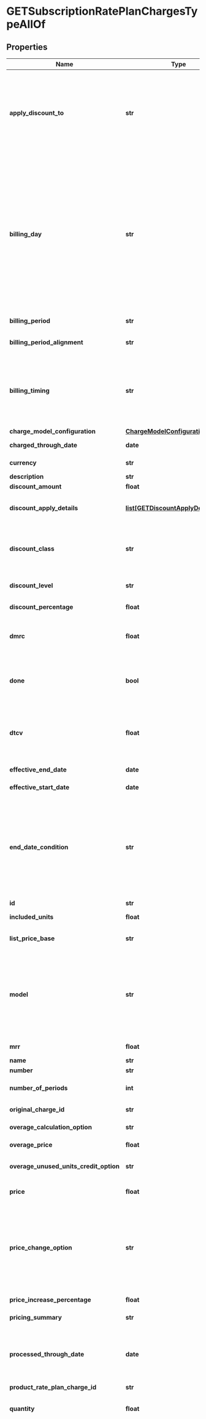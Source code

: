# GETSubscriptionRatePlanChargesTypeAllOf

## Properties
Name | Type | Description | Notes
------------ | ------------- | ------------- | -------------
**apply_discount_to** | **str** | Specifies the type of charges a specific discount applies to.   This field is only used when applied to a discount charge model. If you are not using a discount charge model, the value is null.  Possible values:  * &#x60;RECURRING&#x60; * &#x60;USAGE&#x60; * &#x60;ONETIMERECURRING&#x60; * &#x60;ONETIMEUSAGE&#x60; * &#x60;RECURRINGUSAGE&#x60; * &#x60;ONETIMERECURRINGUSAGE&#x60;  | [optional] 
**billing_day** | **str** | Billing cycle day (BCD), which is when bill runs generate invoices for charges associated with the product rate plan charge or the account.    Values:  * &#x60;DefaultFromCustomer&#x60; * &#x60;SpecificDayofMonth(#)&#x60; * &#x60;SubscriptionStartDay&#x60; * &#x60;ChargeTriggerDay&#x60; * &#x60;SpecificDayofWeek/dayofweek&#x60;: in which dayofweek is the day in the week you define your billing periods to start.  In the response data, a day-of-the-month value (&#x60;1&#x60;-&#x60;31&#x60;) appears in place of the hash sign above (\&quot;#\&quot;). If this value exceeds the number of days in a particular month, the last day of the month is used as the BCD.  | [optional] 
**billing_period** | **str** | Allows billing period to be overridden on the rate plan charge.  | [optional] 
**billing_period_alignment** | **str** | Possible values:  * &#x60;AlignToCharge&#x60; * &#x60;AlignToSubscriptionStart&#x60; * &#x60;AlignToTermStart&#x60;  | [optional] 
**billing_timing** | **str** | The billing timing for the charge. This field is only used if the &#x60;ratePlanChargeType&#x60; value is &#x60;Recurring&#x60;.  Possible values are:  * &#x60;In Advance&#x60; * &#x60;In Arrears&#x60;  **Note:** This feature is in **Limited Availability**. If you wish to have access to the feature, submit a request at [Zuora Global Support](http://support.zuora.com/).  | [optional] 
**charge_model_configuration** | [**ChargeModelConfigurationType**](ChargeModelConfigurationType.md) |  | [optional] 
**charged_through_date** | **date** | The date through which a customer has been billed for the charge.  | [optional] 
**currency** | **str** | Currency used by the account. For example, &#x60;USD&#x60; or &#x60;EUR&#x60;.  | [optional] 
**description** | **str** | Description of the rate plan charge.  | [optional] 
**discount_amount** | **float** | The amount of the discount.  | [optional] 
**discount_apply_details** | [**list[GETDiscountApplyDetailsType]**](GETDiscountApplyDetailsType.md) | Container for the application details about a discount rate plan charge.   Only discount rate plan charges have values in this field.  | [optional] 
**discount_class** | **str** | The class that the discount belongs to. The discount class defines the order in which discount rate plan charges are applied.  For more information, see [Manage Discount Classes](https://knowledgecenter.zuora.com/BC_Subscription_Management/Product_Catalog/B_Charge_Models/Manage_Discount_Classes).  | [optional] 
**discount_level** | **str** | The level of the discount. Values: &#x60;RatePlan&#x60;, &#x60;Subscription&#x60;, &#x60;Account&#x60;.  | [optional] 
**discount_percentage** | **float** | The amount of the discount as a percentage.  | [optional] 
**dmrc** | **float** | The change (delta) of monthly recurring charge exists when the change in monthly recurring revenue caused by an amendment or a new subscription.  | [optional] 
**done** | **bool** | A value of &#x60;true&#x60; indicates that an invoice for a charge segment has been completed. A value of &#x60;false&#x60; indicates that an invoice has not been completed for the charge segment.  | [optional] 
**dtcv** | **float** | After an amendment or an AutomatedPriceChange event, &#x60;dtcv&#x60; displays the change (delta) for the total contract value (TCV) amount for this charge, compared with its previous value with recurring charge types.  | [optional] 
**effective_end_date** | **date** | The effective end date of the rate plan charge.  | [optional] 
**effective_start_date** | **date** | The effective start date of the rate plan charge.  | [optional] 
**end_date_condition** | **str** | Defines when the charge ends after the charge trigger date.  If the subscription ends before the charge end date, the charge ends when the subscription ends. But if the subscription end date is subsequently changed through a Renewal, or Terms and Conditions amendment, the charge will end on the charge end date.  Values:  * &#x60;Subscription_End&#x60; * &#x60;Fixed_Period&#x60; * &#x60;Specific_End_Date&#x60; * &#x60;One_Time&#x60;  | [optional] 
**id** | **str** | Rate plan charge ID.  | [optional] 
**included_units** | **float** | Specifies the number of units in the base set of units.  | [optional] 
**list_price_base** | **str** | List price base; possible values are:  * &#x60;Per_Billing_Period&#x60; * &#x60;Per_Month&#x60; * &#x60;Per_Week&#x60;  | [optional] 
**model** | **str** | Charge model; possible values are:  * &#x60;FlatFee&#x60; * &#x60;PerUnit&#x60; * &#x60;Overage&#x60; * &#x60;Volume&#x60; * &#x60;Tiered&#x60; * &#x60;TieredWithOverage&#x60; * &#x60;DiscountFixedAmount&#x60; * &#x60;DiscountPercentage&#x60; * &#x60;MultiAttributePricing&#x60; * &#x60;PreratedPerUnit&#x60; * &#x60;PreratedPricing&#x60; * &#x60;HighWatermarkVolumePricing&#x60; * &#x60;HighWatermarkTieredPricing&#x60;  | [optional] 
**mrr** | **float** | Monthly recurring revenue of the rate plan charge.  | [optional] 
**name** | **str** | Charge name.  | [optional] 
**number** | **str** | Charge number.  | [optional] 
**number_of_periods** | **int** | Specifies the number of periods to use when calculating charges in an overage smoothing charge model.  | [optional] 
**original_charge_id** | **str** | The original ID of the rate plan charge.  | [optional] 
**overage_calculation_option** | **str** | Determines when to calculate overage charges.  | [optional] 
**overage_price** | **float** | The price for units over the allowed amount.  | [optional] 
**overage_unused_units_credit_option** | **str** | Determines whether to credit the customer with unused units of usage.  | [optional] 
**price** | **float** | The price associated with the rate plan charge expressed as a decimal.  | [optional] 
**price_change_option** | **str** | When the following is true:  1. AutomatedPriceChange setting is on  2. Charge type is not one-time  3. Charge model is not discount percentage  Then an automatic price change can have a value for when a termed subscription is renewed.   Values (one of the following):  * &#x60;NoChange&#x60; (default) * &#x60;SpecificPercentageValue&#x60; * &#x60;UseLatestProductCatalogPricing&#x60;  | [optional] 
**price_increase_percentage** | **float** | A planned future price increase amount as a percentage.  | [optional] 
**pricing_summary** | **str** | Concise description of rate plan charge model.  | [optional] 
**processed_through_date** | **date** | The date until when charges have been processed. When billing in arrears, such as usage, this field value is the the same as the &#x60;ChargedThroughDate&#x60; value. This date is the earliest date when a charge can be amended.  | [optional] 
**product_rate_plan_charge_id** | **str** |  | [optional] 
**quantity** | **float** | The quantity of units, such as the number of authors in a hosted wiki service. Valid for all charge models except for Flat Fee pricing.  | [optional] 
**rating_group** | **str** | Specifies a rating group based on which usage records are rated.  Possible values:  - &#x60;ByBillingPeriod&#x60; (default): The rating is based on all the usages in a billing period. - &#x60;ByUsageStartDate&#x60;: The rating is based on all the usages on the same usage start date.  - &#x60;ByUsageRecord&#x60;: The rating is based on each usage record. - &#x60;ByUsageUpload&#x60;: The rating is based on all the  usages in a uploaded usage file (&#x60;.xls&#x60; or &#x60;.csv&#x60;). - &#x60;ByGroupId&#x60;: The rating is based on all the usages in a custom group.  **Note:**  - The &#x60;ByBillingPeriod&#x60; value can be applied for all charge models.  - The &#x60;ByUsageStartDate&#x60;, &#x60;ByUsageRecord&#x60;, and &#x60;ByUsageUpload&#x60; values can only be applied for per unit, volume pricing, and tiered pricing charge models.  - The &#x60;ByGroupId&#x60; value is only available if you have the Active Rating feature enabled. - Use this field only for Usage charges. One-Time Charges and Recurring Charges return &#x60;NULL&#x60;.  | [optional] 
**segment** | **int** | The identifying number of the subscription rate plan segment. Segments are numbered sequentially, starting with 1.  | [optional] 
**smoothing_model** | **str** | Specifies when revenue recognition begins. When charge model is &#x60;Overage&#x60; or &#x60;TieredWithOverage&#x60;, &#x60;smoothingModel&#x60; will be one of the following values:  * &#x60;ContractEffectiveDate&#x60; * &#x60;ServiceActivationDate&#x60; * &#x60;CustomerAcceptanceDate&#x60;  | [optional] 
**specific_billing_period** | **int** | Customizes the number of month or week for the charges billing period. This field is required if you set the value of the &#x60;BillingPeriod&#x60; field to &#x60;Specific_Months&#x60; or &#x60;Specific_Weeks&#x60;.  | [optional] 
**specific_end_date** | **date** | The specific date on which the charge ends. If the subscription ends before the specific end date, the charge ends when the subscription ends. But if the subscription end date is subsequently changed through a Renewal, or Terms and Conditions amendment, the charge will end on the specific end date.  | [optional] 
**tcv** | **float** | The total contract value.  | [optional] 
**tiers** | [**list[GETTierType]**](GETTierType.md) | One or many defined ranges with distinct pricing.  | [optional] 
**trigger_date** | **date** | The date that the rate plan charge will be triggered.  | [optional] 
**trigger_event** | **str** | The event that will cause the rate plan charge to be triggered.  Possible values:   * &#x60;ContractEffective&#x60; * &#x60;ServiceActivation&#x60; * &#x60;CustomerAcceptance&#x60; * &#x60;SpecificDate&#x60;  | [optional] 
**type** | **str** | Charge type. Possible values are: &#x60;OneTime&#x60;, &#x60;Recurring&#x60;, &#x60;Usage&#x60;.  | [optional] 
**unused_units_credit_rates** | **float** | Specifies the rate to credit a customer for unused units of usage. This field is applicable only for overage charge models when the  &#x60;OverageUnusedUnitsCreditOption&#x60; field value is &#x60;CreditBySpecificRate&#x60;.  | [optional] 
**uom** | **str** | Specifies the units to measure usage.   | [optional] 
**up_to_periods** | **str** | Specifies the length of the period during which the charge is active. If this period ends before the subscription ends, the charge ends when this period ends.  If the subscription end date is subsequently changed through a Renewal, or Terms and Conditions amendment, the charge end date will change accordingly up to the original period end.  | [optional] 
**up_to_periods_type** | **str** | The period type used to define when the charge ends.   Values:  * &#x60;Billing_Periods&#x60; * &#x60;Days&#x60; * &#x60;Weeks&#x60; * &#x60;Months&#x60; * &#x60;Years&#x60;  | [optional] 
**usage_record_rating_option** | **str** | Determines how Zuora processes usage records for per-unit usage charges.   | [optional] 
**version** | **int** | Rate plan charge revision number.  | [optional] 

[[Back to Model list]](../README.md#documentation-for-models) [[Back to API list]](../README.md#documentation-for-api-endpoints) [[Back to README]](../README.md)


